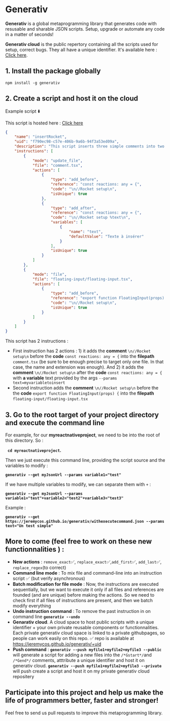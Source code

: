 # Generativ

**Generativ** is a global metaprogramming library that generates code with resusable and sharable JSON scripts. Setup, upgrade or automate any code in a matter of seconds!

**Generativ cloud** is the public repertory containing all the scripts used for setup, correct bugs. They all have a unique identifier. It's available here : [Click here](https://github.com/jeremycos/jeremycos.github.io/tree/main/generativ).


## 1. Install the package globally

`npm install -g generativ`



## 2. Create a script and host it on the cloud

Example script ⬇️

This script is hosted here : [Click here](https://jeremycos.github.io/generativ/f790ec98-c57e-406b-9a6b-94f3a53ed09a.json)

```json
{
    "name": "insertRocket",
    "uid": "f790ec98-c57e-406b-9a6b-94f3a53ed09a",
    "description": "This script inserts three simple comments into two files",
    "instructions": [
        {
            "mode": "update_file",
            "file": "comment.tsx",
            "actions": [
                {
                    "type": "add_before",
                    "reference": "const reactions: any = {",
                    "code": "\n//Rocket setup\n",
                    "isUnique": true
                },
                {
                    "type": "add_after",
                    "reference": "const reactions: any = {",
                    "code": "\n//Rocket setup %text\n",
                    "variables": [
                        {
                            "name": "text",
                            "defaultValue": "Texte à insérer"
                        }
                    ],
                    "isUnique": true
                }
            ]
        },
        {
            "mode": "file",
            "file": "floating-input/floating-input.tsx",
            "actions": [
                {
                    "type": "add_before",
                    "reference": "export function FloatingInput(props) {",
                    "code": "\n//Rocket setup\n",
                    "isUnique": true
                }
            ]
        }
    ]
}
```

This script has 2 instructions : 
- First instruction has 2 actions : 1) it adds the **comment** `\n//Rocket setup\n` before the **code** `const reactions: any = {` into the **filepath** `comment.tsx` (be sure to be enough precise to target only one file. In that case, the name and extension was enough). And 2) it adds the **comment** `\n//Rocket setup\n` after the **code** `const reactions: any = {` with **a variable** text provided by the args 
`--params text=myvariabletoinsert`
- Second instruction adds the **comment** `\n//Rocket setup\n` before the the **code** `export function FloatingInput(props) {`  into the **filepath** `floating-input/floating-input.tsx`

## 3. Go to the root target of your project directory and execute the command line

For example, for our **myreactnativeproject**, we need to be into the root of this directory. So :

 **` cd myreactnativeproject`.**



Then we just execute this command line, providing the script source and the variables to modify : 

**`generativ --get myJsonUrl --params variable1="test"`**



If we have multiple variables to modify, we can separate them with ```+``` :

**`generativ --get myJsonUrl --params variable1="test"+variable2="test2"+variable3="test3"`**



Example : 

**`generativ --get https://jeremycos.github.io/generativ/withexecutecommand.json --params text="Un test simple"`**


## More to come (feel free to work on these new functionnalities ) : 

- **New actions** : `remove_exact`✅, `replace_exact`✅,`add_first`✅, `add_last`✅, `replace_regex`(to correct)
- **Command line mode** : To mix file and command-line into an instruction script ✅ (but verify asynchronous)
- **Batch modification for file mode** : Now, the instructions are executed sequentially, but we want to execute it only if all files and references are founded (and are unique) before making the actions. So we need to check first if all files of instructions are present, and then we batch modify everything
- **Undo instruction command** : To remove the past instruction in on command line **`generativ --undo`**
- **Genarativ cloud**. A cloud space to host public scripts with a unique identifier + your own private reusable components or functionnalities. Each private generativ cloud space is linked to a private githubpages, so people can work easily on this repo. ✅ repo is available at https://jeremycos.github.io/generativ/+uid
- **Push command** : **`generativ --push myfile1+myfile2+myfile3 --public`** will generate a script for adding a new files into the `/*Gstart*/`and `/*Gend*/` comments, atttribute a unique identifier and host it on generativ cloud. **`generativ --push myfile1+myfile2+myfile3 --private`** will push create a script and host it on my private generativ cloud repositery


## Participate into this project and help us make the life of programmers better, faster and stronger!

Feel free to send us pull requests to improve this metaprogramming library.


